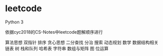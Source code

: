# leetcode
Python 3

依据cyc2018的CS-Notes中leetcode题解顺序进行

算法思想
  双指针
  排序
  贪心思想
  二分查找
  分治
  搜索
  动态规划
  数学
数据结构相关
  链表
  树
  栈和队列
  哈希表
  字符串
  数组与矩阵
  图
  位运算
